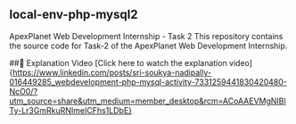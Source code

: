 ## local-env-php-mysql2
ApexPlanet Web Development Internship - Task 2
This repository contains the source code for Task-2 of the ApexPlanet Web Development Internship.

##🔗 Explanation Video
[Click here to watch the explanation video]{https://www.linkedin.com/posts/sri-soukya-nadipally-016449285_webdevelopment-php-mysql-activity-7331259441830420480-NcO0/?utm_source=share&utm_medium=member_desktop&rcm=ACoAAEVMgNIBlTy-Lr3GmRkuRNImeICFhs1LDbE}    
